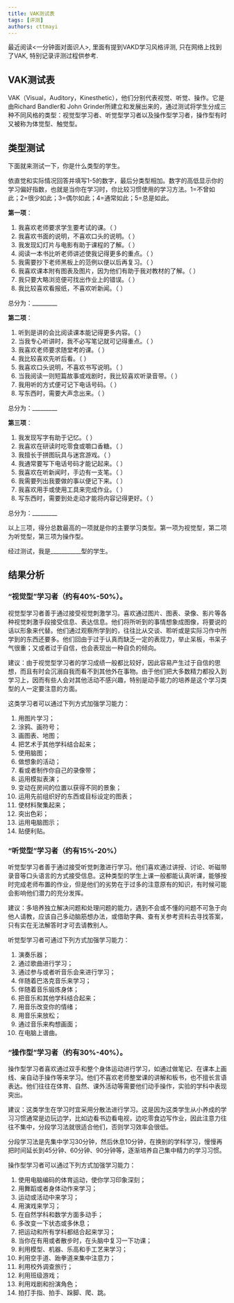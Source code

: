 ```yaml
---
title: VAK测试表
tags: [评测]
authors: cttmayi
---
```


最近阅读\<一分钟面对面识人\>, 里面有提到VAKD学习风格评测, 只在网络上找到了VAK, 特别记录评测过程供参考.

## VAK测试表
VAK（Visual，Auditory，Kinesthetic），他们分别代表视觉、听觉、操作。它是由Richard Bandler和 John Grinder所建立和发展出来的，通过测试将学生分成三种不同风格的类型：视觉型学习者、听觉型学习者以及操作型学习者，操作型有时又被称为体觉型、触觉型。

## 类型测试
下面就来测试一下，你是什么类型的学生。

依直觉和实际情况回答并填写1-5的数字，最后分类型相加。数字的高低显示你的学习偏好指数，也就是当你在学习时，你比较习惯使用的学习方法。1=不曾如此；2=很少如此；3=偶尔如此；4=通常如此；5=总是如此。

**第一项**：
1. 我喜欢老师要求学生要考试的课。（ ）
2. 我喜欢书面的说明，不喜欢口头的说明。（ ）
3. 我发现幻灯片与电影有助于课程的了解。（ ）
4. 阅读一本书比听老师讲述使我记得更多的重点。（ ）
5. 我需要抄下老师黑板上的范例以便以后再复习。（ ）
6. 我喜欢课本附有图表及图片，因为他们有助于我对教材的了解。（ ）
7. 我只要大略浏览便可找出作业上的错误。（ ）
8. 我比较喜欢看报纸，不喜欢听新闻。（ ）

总分为：_________

**第二项**：

1. 听到是讲的会比阅读课本能记得更多内容。（ ）
2. 当我专心听讲时，我不必写笔记就可记得重点。（ ）
3. 我喜欢老师要求随堂考的课。（ ）
4. 我比较喜欢先听后看。（ ）
5. 我喜欢口头说明，不喜欢书写说明。（ ）
6. 当我阅读一则短篇故事或戏剧时，我比较喜欢听录音带。（ ）
7. 我用听的方式便可记下电话号码。（ ）
8. 写东西时，需要大声念出来。（ ）

总分为：_________

**第三项**：
1. 我发现写字有助于记忆。（ ）
2. 我喜欢在研读时吃零食或嚼口香糖。（ ）
3. 我擅长于拼图玩具与迷宫游戏。（ ）
4. 我通常要写下电话号码才能记起来。（ ）
5. 我喜欢在听新闻时，手边有一支笔。（ ）
6. 我需要列出我要做的事以便记下来。（ ）
7. 我喜欢用手或使用工具来完成作业。（ ）
8. 写东西时，需要到处走动才能将内容记得更好。（ ）

总分为：_________

以上三项，得分总数最高的一项就是你的主要学习类型。第一项为视觉型，第二项为听觉型，第三项为操作型。

经过测试，我是___________型的学生。

 
## 结果分析

### “视觉型”学习者（约有40%-50%）。

视觉型学习者善于通过接受视觉刺激学习。喜欢通过图片、图表、录像、影片等各种视觉刺激手段接受信息、表达信息。他们将所听到的事情想象成图像，将要说的话以形象来代替。他们通过观察所学到的，往往比从交谈、聆听或是实际习作中所学到的东西还要多。他们回由于过于认真而缺乏一定的表现力，举止呆板，书呆子气很重；又或者过于自信，也会表现出一种自负的倾向。

建议：由于视觉型学习者的学习成绩一般都比较好，因此容易产生过于自信的思想，而且有时会沉溺自我而看不到其他外在事物。由于他们把大多数精力都投入到学习上，因而有些人会对其他活动不感兴趣，特别是动手能力的培养是这个学习类型的人一定要注意的方面。

这类学习者可以通过下列方式加强学习能力：

1. 用图片学习；
2. 涂鸦、画符号；
3. 画图表、地图；
4. 把艺术于其他学科结合起来；
5. 使用脑图；
6. 做想象的活动；
7. 看或者制作你自己的录像带；
8. 运用模拟表演；
9. 变动在房间的位置以获得不同的景象；
10. 运用先前组织好的东西或目标设定的图表；
11. 使材料聚集起来；
12. 突出色彩；
13. 运用电脑图示；
14. 贴便利贴。

### “听觉型”学习者（约有15%-20%）

听觉型学习者善于通过接受听觉刺激进行学习。他们喜欢通过讲授、讨论、听磁带录音等口头语言的方式接受信息。这种类型的学生上课一般都能认真听课，能够按时完成老师布置的作业，但是他们的劣势在于过多的注意原有的知识，有时候可能会影响他们潜力的充分发挥。

建议：多培养独立解决问题和处理问题的能力，遇到不会或不懂的问题不可急于向他人请教，应该自己多动脑筋想办法，或借助字典、查有关参考资料去寻找答案，只有实在无法解答时才可去请教别人。

听觉型学习者可通过下列方式加强学习能力：

1. 演奏乐器；
2. 通过歌曲进行学习；
3. 通过参与或者听音乐会来进行学习；
4. 伴随着巴洛克音乐来学习；
5. 伴随着音乐锻炼身体；
6. 把音乐和其他学科结合起来；
7. 用音乐改变你的情绪；
8. 用音乐来放松；
9. 通过音乐来构想画面；
10. 在电脑上谱曲。

### “操作型”学习者（约有30%-40%）。

操作型学习者喜欢通过双手和整个身体运动进行学习，如通过做笔记、在课本上画线、亲自动手操作等来学习。他们不喜欢老师整堂课的讲解和板书，也不擅长言语表达。他们往往在体育、自然、课外活动等需要他们动手操作，实验的学科中表现突出。

建议：这类学生在学习时宜采用分散法进行学习。这是因为这类学生从小养成的学习习惯通常是边玩边学，比如边看书边看电视，边吃零食边写作业，因此注意力往往不集中，分段学习法就很适合他们，否则学习效率会很低。

分段学习法是先集中学习30分钟，然后休息10分钟，在换别的学科学习，慢慢再把时间延长到45分钟、60分钟、90分钟等，逐渐培养自己集中精力的学习习惯。

操作型学习者可以通过下列方式加强学习能力：

1. 使用电脑编码的体育运动，使你学习印象深刻；
2. 用舞蹈或者身体动作来学习；
3. 运动或活动中来学习；
4. 用演戏来学习；
5. 在自然学科和数学方面多动手；
6. 多改变一下状态或多休息；
7. 把运动和所有学科都结合起来学习；
8. 当你在有用或者散步时，在头脑中复习一下功课；
9. 利用模型、机器、乐高和手工艺来学习；
10. 利用空手道、跆拳道来集中注意力；
11. 利用校外调查旅行；
12. 利用班级游戏；
13. 利用戏剧和扮演角色；
14. 拍打手指、拍手、跺脚、爬、跳。